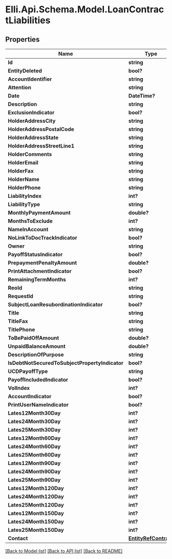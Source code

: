 # Elli.Api.Schema.Model.LoanContractLiabilities
## Properties

Name | Type | Description | Notes
------------ | ------------- | ------------- | -------------
**Id** | **string** |  | [optional] 
**EntityDeleted** | **bool?** |  | [optional] 
**AccountIdentifier** | **string** |  | [optional] 
**Attention** | **string** |  | [optional] 
**Date** | **DateTime?** |  | [optional] 
**Description** | **string** |  | [optional] 
**ExclusionIndicator** | **bool?** |  | [optional] 
**HolderAddressCity** | **string** |  | [optional] 
**HolderAddressPostalCode** | **string** |  | [optional] 
**HolderAddressState** | **string** |  | [optional] 
**HolderAddressStreetLine1** | **string** |  | [optional] 
**HolderComments** | **string** |  | [optional] 
**HolderEmail** | **string** |  | [optional] 
**HolderFax** | **string** |  | [optional] 
**HolderName** | **string** |  | [optional] 
**HolderPhone** | **string** |  | [optional] 
**LiabilityIndex** | **int?** |  | [optional] 
**LiabilityType** | **string** |  | [optional] 
**MonthlyPaymentAmount** | **double?** |  | [optional] 
**MonthsToExclude** | **int?** |  | [optional] 
**NameInAccount** | **string** |  | [optional] 
**NoLinkToDocTrackIndicator** | **bool?** |  | [optional] 
**Owner** | **string** |  | [optional] 
**PayoffStatusIndicator** | **bool?** |  | [optional] 
**PrepaymentPenaltyAmount** | **double?** |  | [optional] 
**PrintAttachmentIndicator** | **bool?** |  | [optional] 
**RemainingTermMonths** | **int?** |  | [optional] 
**ReoId** | **string** |  | [optional] 
**RequestId** | **string** |  | [optional] 
**SubjectLoanResubordinationIndicator** | **bool?** |  | [optional] 
**Title** | **string** |  | [optional] 
**TitleFax** | **string** |  | [optional] 
**TitlePhone** | **string** |  | [optional] 
**ToBePaidOffAmount** | **double?** |  | [optional] 
**UnpaidBalanceAmount** | **double?** |  | [optional] 
**DescriptionOfPurpose** | **string** |  | [optional] 
**IsDebtNotSecuredToSubjectPropertyIndicator** | **bool?** |  | [optional] 
**UCDPayoffType** | **string** |  | [optional] 
**PayoffIncludedIndicator** | **bool?** |  | [optional] 
**VolIndex** | **int?** |  | [optional] 
**AccountIndicator** | **bool?** |  | [optional] 
**PrintUserNameIndicator** | **bool?** |  | [optional] 
**Lates12Month30Day** | **int?** |  | [optional] 
**Lates24Month30Day** | **int?** |  | [optional] 
**Lates25Month30Day** | **int?** |  | [optional] 
**Lates12Month60Day** | **int?** |  | [optional] 
**Lates24Month60Day** | **int?** |  | [optional] 
**Lates25Month60Day** | **int?** |  | [optional] 
**Lates12Month90Day** | **int?** |  | [optional] 
**Lates24Month90Day** | **int?** |  | [optional] 
**Lates25Month90Day** | **int?** |  | [optional] 
**Lates12Month120Day** | **int?** |  | [optional] 
**Lates24Month120Day** | **int?** |  | [optional] 
**Lates25Month120Day** | **int?** |  | [optional] 
**Lates12Month150Day** | **int?** |  | [optional] 
**Lates24Month150Day** | **int?** |  | [optional] 
**Lates25Month150Day** | **int?** |  | [optional] 
**Contact** | [**EntityRefContract**](EntityRefContract.md) |  | [optional] 

[[Back to Model list]](../README.md#documentation-for-models) [[Back to API list]](../README.md#documentation-for-api-endpoints) [[Back to README]](../README.md)


